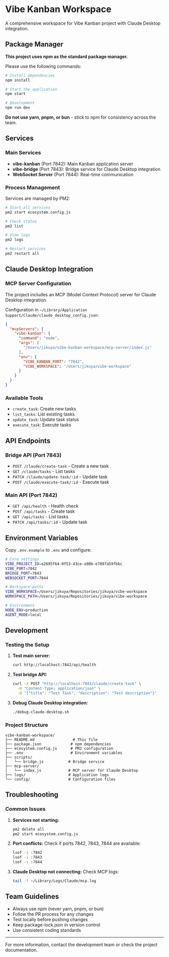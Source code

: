 # Vibe Kanban Workspace

A comprehensive workspace for Vibe Kanban project with Claude Desktop integration.

## Package Manager

**This project uses npm as the standard package manager.**

Please use the following commands:

```bash
# Install dependencies
npm install

# Start the application
npm start

# Development
npm run dev
```

**Do not use yarn, pnpm, or bun** - stick to npm for consistency across the team.

## Services

### Main Services
- **vibe-kanban** (Port 7842): Main Kanban application server
- **vibe-bridge** (Port 7843): Bridge service for Claude Desktop integration
- **WebSocket Server** (Port 7844): Real-time communication

### Process Management
Services are managed by PM2:

```bash
# Start all services
pm2 start ecosystem.config.js

# Check status
pm2 list

# View logs
pm2 logs

# Restart services
pm2 restart all
```

## Claude Desktop Integration

### MCP Server Configuration
The project includes an MCP (Model Context Protocol) server for Claude Desktop integration.

Configuration in `~/Library/Application Support/Claude/claude_desktop_config.json`:

```json
{
  "mcpServers": {
    "vibe-kanban": {
      "command": "node",
      "args": [
        "/Users/jikuya/vibe-kanban-workspace/mcp-server/index.js"
      ],
      "env": {
        "VIBE_KANBAN_PORT": "7842",
        "VIBE_WORKSPACE": "/Users/jikuya/vibe-workspace"
      }
    }
  }
}
```

### Available Tools
- `create_task`: Create new tasks
- `list_tasks`: List existing tasks
- `update_task`: Update task status
- `execute_task`: Execute tasks

## API Endpoints

### Bridge API (Port 7843)
- `POST /claude/create-task` - Create a new task
- `GET /claude/tasks` - List tasks
- `PATCH /claude/update-task/:id` - Update task
- `POST /claude/execute-task/:id` - Execute task

### Main API (Port 7842)
- `GET /api/health` - Health check
- `POST /api/tasks` - Create task
- `GET /api/tasks` - List tasks
- `PATCH /api/tasks/:id` - Update task

## Environment Variables

Copy `.env.example` to `.env` and configure:

```bash
# Core settings
VIBE_PROJECT_ID=a2695f64-0f53-43ce-a90b-e7897a59fbbc
VIBE_PORT=7842
BRIDGE_PORT=7843
WEBSOCKET_PORT=7844

# Workspace paths
VIBE_WORKSPACE=/Users/jikuya/Repositories/jikuya/vibe-workspace
WORKSPACE_PATH=/Users/jikuya/Repositories/jikuya/vibe-workspace

# Environment
NODE_ENV=production
AGENT_MODE=local
```

## Development

### Testing the Setup

1. **Test main server:**
   ```bash
   curl http://localhost:7842/api/health
   ```

2. **Test bridge API:**
   ```bash
   curl -X POST "http://localhost:7843/claude/create-task" \
     -H "Content-Type: application/json" \
     -d '{"title": "Test Task", "description": "Test description"}'
   ```

3. **Debug Claude Desktop integration:**
   ```bash
   ./debug-claude-desktop.sh
   ```

### Project Structure

```
vibe-kanban-workspace/
├── README.md                 # This file
├── package.json             # npm dependencies
├── ecosystem.config.js      # PM2 configuration
├── .env                     # Environment variables
├── scripts/
│   └── bridge.js           # Bridge service
├── mcp-server/
│   └── index.js            # MCP server for Claude Desktop
├── logs/                   # Application logs
└── config/                 # Configuration files
```

## Troubleshooting

### Common Issues

1. **Services not starting:**
   ```bash
   pm2 delete all
   pm2 start ecosystem.config.js
   ```

2. **Port conflicts:**
   Check if ports 7842, 7843, 7844 are available:
   ```bash
   lsof -i :7842
   lsof -i :7843
   lsof -i :7844
   ```

3. **Claude Desktop not connecting:**
   Check MCP logs:
   ```bash
   tail -f ~/Library/Logs/Claude/mcp.log
   ```

## Team Guidelines

- Always use npm (never yarn, pnpm, or bun)
- Follow the PR process for any changes
- Test locally before pushing changes
- Keep package-lock.json in version control
- Use consistent coding standards

---

For more information, contact the development team or check the project documentation.
